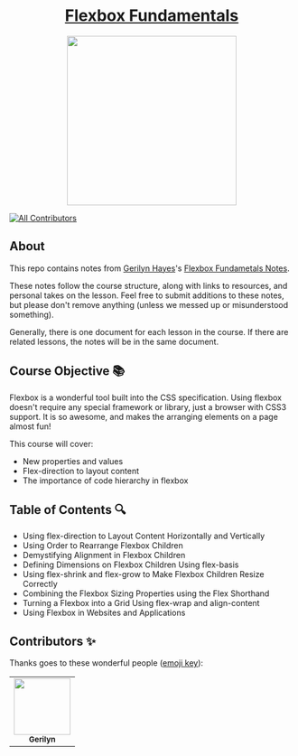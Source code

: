 <h1 align="center"><a href="https://egghead.io/courses/flexbox-fundamentals">Flexbox Fundamentals</a></h1>

<p align="center"><img src="https://d2eip9sf3oo6c2.cloudfront.net/series/square_covers/000/000/036/full/EGH_Flexbox.png" width="300"></p>

<p align="center">
<!-- ALL-CONTRIBUTORS-BADGE:START - Do not remove or modify this section -->

[![All Contributors](https://img.shields.io/badge/all_contributors-1-orange.svg?style=flat-square)](#contributors-)

<!-- ALL-CONTRIBUTORS-BADGE:END -->

## About 

This repo contains notes from [Gerilyn Hayes](https://twitter.com/gerilynmhayes)'s [Flexbox Fundametals Notes](https://egghead.io/courses/flexbox-fundamentals).

These notes follow the course structure, along with links to resources, and personal takes on the lesson. Feel free to submit additions to these notes, but please don't remove anything (unless we messed up or misunderstood something).

Generally, there is one document for each lesson in the course. If there are related lessons, the notes will be in the same document.

</p>

## Course Objective 📚

Flexbox is a wonderful tool built into the CSS specification. Using flexbox doesn't require any special framework or library, just a browser with CSS3 support. It is so awesome, and makes the arranging elements on a page almost fun!

This course will cover:

- New properties and values
- Flex-direction to layout content
- The importance of code hierarchy in flexbox


## Table of Contents 🔍

- Using flex-direction to Layout Content Horizontally and Vertically
- Using Order to Rearrange Flexbox Children
- Demystifying Alignment in Flexbox Children
- Defining Dimensions on Flexbox Children Using flex-basis
- Using flex-shrink and flex-grow to Make Flexbox Children Resize Correctly
- Combining the Flexbox Sizing Properties using the Flex Shorthand
- Turning a Flexbox into a Grid Using flex-wrap and align-content
- Using Flexbox in Websites and Applications

## Contributors ✨

Thanks goes to these wonderful people ([emoji key](https://allcontributors.org/docs/en/emoji-key)):

<table>
  <tr>
    <td align="center"><a href="https://github.com/gerilynmhayes"><img src="https://avatars1.githubusercontent.com/u/49490974?s=460&u=50ff36702f3f9b324d584f11f4dd93aae544b146&v=4" width="100px;" alt=""/><br /><sub><b>Gerilyn</b></sub></a><br />
</table>